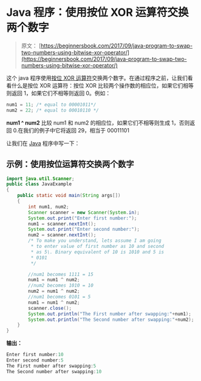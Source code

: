 # Java 程序：使用按位 XOR 运算符交换两个数字

> 原文： [https://beginnersbook.com/2017/09/java-program-to-swap-two-numbers-using-bitwise-xor-operator/](https://beginnersbook.com/2017/09/java-program-to-swap-two-numbers-using-bitwise-xor-operator/)

这个 java 程序使用[按位 XOR 运算符](https://beginnersbook.com/2017/08/operators-in-java/)交换两个数字。在通过程序之前，让我们看看什么是按位 XOR 运算符：按位 XOR 比较两个操作数的相应位，如果它们相等则返回 1，如果它们不相等则返回 0。例如：

```java
num1 = 11; /* equal to 00001011*/
num2 = 22; /* equal to 00010110 */
```

**num1 ^ num2** 比较 num1 和 num2 的相应位，如果它们不相等则生成 1，否则返回 0.在我们的例子中它将返回 29，相当于 00011101

让我们在 [Java](https://beginnersbook.com/java-tutorial-for-beginners-with-examples/) 程序中写一下：

## 示例：使用按位运算符交换两个数字

```java
import java.util.Scanner;
public class JavaExample 
{
    public static void main(String args[])
    {
        int num1, num2;
        Scanner scanner = new Scanner(System.in);
        System.out.print("Enter first number:");
        num1 = scanner.nextInt();
        System.out.print("Enter second number:");
        num2 = scanner.nextInt();
        /* To make you understand, lets assume I am going
         * to enter value of first number as 10 and second 
         * as 5\. Binary equivalent of 10 is 1010 and 5 is
         * 0101
         */

        //num1 becomes 1111 = 15
        num1 = num1 ^ num2;
        //num2 becomes 1010 = 10
        num2 = num1 ^ num2;
        //num1 becomes 0101 = 5
        num1 = num1 ^ num2;
        scanner.close();
        System.out.println("The First number after swapping:"+num1);
        System.out.println("The Second number after swapping:"+num2);
    }
}
```

**输出：**

```java
Enter first number:10
Enter second number:5
The First number after swapping:5
The Second number after swapping:10
```
